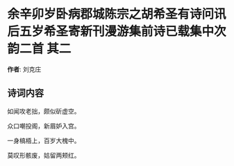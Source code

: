 # 余辛卯岁卧病郡城陈宗之胡希圣有诗问讯后五岁希圣寄新刊漫游集前诗已载集中次韵二首  其二

**作者**: 刘克庄

## 诗词内容

如闻攻老拙，颇似斫虚空。

众口嘲投阁，新眉妒入宫。

一身槁梧上，百岁大槐中。

莫叹形骸废，姑留两颊红。

